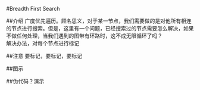 #Breadth First Search

##介绍
广度优先遍历。顾名思义，对于某一节点，我们需要做的是对他所有相连的节点进行搜索。但是，这里有一个问题，已经搜索过的节点需要怎么解决，如果不做任何处理，当我们遇到的图带有环路时，这不成无限循环了吗？<br>
解决办法，对每个节点进行标记

##注意
要标记，要标记，要标记

##图示


##伪代码？演示
